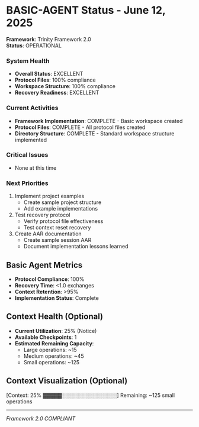# BASIC-AGENT Status - June 12, 2025

**Framework**: Trinity Framework 2.0  
**Status**: OPERATIONAL

### System Health
- **Overall Status**: EXCELLENT
- **Protocol Files**: 100% compliance
- **Workspace Structure**: 100% compliance
- **Recovery Readiness**: EXCELLENT

### Current Activities
- **Framework Implementation**: COMPLETE - Basic workspace created
- **Protocol Files**: COMPLETE - All protocol files created
- **Directory Structure**: COMPLETE - Standard workspace structure implemented

### Critical Issues
- None at this time

### Next Priorities
1. Implement project examples
   - Create sample project structure
   - Add example implementations
2. Test recovery protocol
   - Verify protocol file effectiveness
   - Test context reset recovery
3. Create AAR documentation
   - Create sample session AAR
   - Document implementation lessons learned

## Basic Agent Metrics
- **Protocol Compliance**: 100%
- **Recovery Time**: <1.0 exchanges
- **Context Retention**: >95%
- **Implementation Status**: Complete

## Context Health (Optional)
<!-- This section is only needed if you're using the optional context tracking system -->
- **Current Utilization**: 25% (Notice)
- **Available Checkpoints**: 1
- **Estimated Remaining Capacity**: 
  - Large operations: ~15
  - Medium operations: ~45
  - Small operations: ~125

## Context Visualization (Optional)
<!-- Include this section only if context tracking is implemented -->
[Context: 25% ▓▓▓▓▓░░░░░░░░░░░░░░░] Remaining: ~125 small operations

---

*Framework 2.0 COMPLIANT*